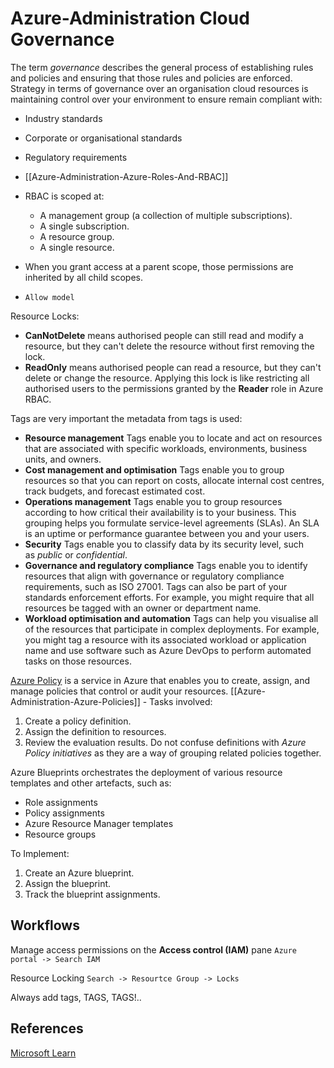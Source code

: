 # Azure-Administration Cloud Governance

The term _governance_ describes the general process of establishing rules and policies and ensuring that those rules and policies are enforced. Strategy in terms of governance over an organisation cloud resources is maintaining control over your environment to ensure remain compliant with:
- Industry standards
- Corporate or organisational standards
- Regulatory requirements 

- [[Azure-Administration-Azure-Roles-And-RBAC]] 
- RBAC is scoped at:
	- A management group (a collection of multiple subscriptions).
	- A single subscription.
	- A resource group.
	- A single resource.
- When you grant access at a parent scope, those permissions are inherited by all child scopes. 
- `Allow model`

Resource Locks:
- **CanNotDelete** means authorised people can still read and modify a resource, but they can't delete the resource without first removing the lock.
- **ReadOnly** means authorised people can read a resource, but they can't delete or change the resource. Applying this lock is like restricting all authorised users to the permissions granted by the **Reader** role in Azure RBAC.

Tags are very important the metadata from tags is used:
- **Resource management** Tags enable you to locate and act on resources that are associated with specific workloads, environments, business units, and owners.
- **Cost management and optimisation** Tags enable you to group resources so that you can report on costs, allocate internal cost centres, track budgets, and forecast estimated cost.
- **Operations management** Tags enable you to group resources according to how critical their availability is to your business. This grouping helps you formulate service-level agreements (SLAs). An SLA is an uptime or performance guarantee between you and your users.
- **Security** Tags enable you to classify data by its security level, such as _public_ or _confidential_.
- **Governance and regulatory compliance** Tags enable you to identify resources that align with governance or regulatory compliance requirements, such as ISO 27001. Tags can also be part of your standards enforcement efforts. For example, you might require that all resources be tagged with an owner or department name.
- **Workload optimisation and automation** Tags can help you visualise all of the resources that participate in complex deployments. For example, you might tag a resource with its associated workload or application name and use software such as Azure DevOps to perform automated tasks on those resources.

[Azure Policy](https://azure.microsoft.com/services/azure-policy) is a service in Azure that enables you to create, assign, and manage policies that control or audit your resources. [[Azure-Administration-Azure-Policies]] - Tasks involved:
1. Create a policy definition.
2. Assign the definition to resources.
3. Review the evaluation results.
Do not confuse definitions with *Azure Policy initiatives* as they are a way of grouping related policies together.

Azure Blueprints orchestrates the deployment of various resource templates and other artefacts, such as:
- Role assignments
- Policy assignments
- Azure Resource Manager templates
- Resource groups

To Implement:
1. Create an Azure blueprint.
2. Assign the blueprint.
3. Track the blueprint assignments.

## Workflows

Manage access permissions on the **Access control (IAM)** pane
`Azure portal -> Search IAM`

Resource Locking 
`Search -> Resourtce Group -> Locks`

Always add tags, TAGS, TAGS!..
## References

[Microsoft Learn](https://learn.microsoft.com/en-us/training/modules/build-cloud-governance-strategy-azure/1-introduction)